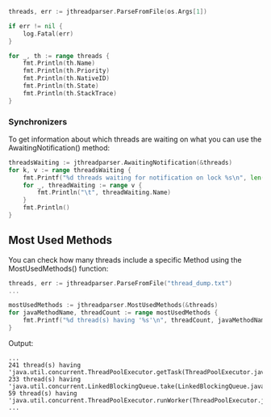 ```go
threads, err := jthreadparser.ParseFromFile(os.Args[1])

if err != nil {
    log.Fatal(err)
}

for _, th := range threads {
    fmt.Println(th.Name)
    fmt.Println(th.Priority)
    fmt.Println(th.NativeID)
    fmt.Println(th.State)
    fmt.Println(th.StackTrace)
}
```

### Synchronizers

To get information about which threads are waiting on what you can use the AwaitingNotification() method:

```go
threadsWaiting := jthreadparser.AwaitingNotification(&threads)
for k, v := range threadsWaiting {
    fmt.Printf("%d threads waiting for notification on lock %s\n", len(v), k.LockID)
    for _, threadWaiting := range v {
        fmt.Println("\t", threadWaiting.Name)
    }
    fmt.Println()
}
```

## Most Used Methods

You can check how many threads include a specific Method using the MostUsedMethods() function:

```go
threads, err := jthreadparser.ParseFromFile("thread_dump.txt")
...

mostUsedMethods := jthreadparser.MostUsedMethods(&threads)
for javaMethodName, threadCount := range mostUsedMethods {
    fmt.Printf("%d thread(s) having '%s'\n", threadCount, javaMethodName)
}
```

Output:
```
...
241 thread(s) having 'java.util.concurrent.ThreadPoolExecutor.getTask(ThreadPoolExecutor.java:1074)'
233 thread(s) having 'java.util.concurrent.LinkedBlockingQueue.take(LinkedBlockingQueue.java:442)'
59 thread(s) having 'java.util.concurrent.ThreadPoolExecutor.runWorker(ThreadPoolExecutor.java:1149)'
...
```